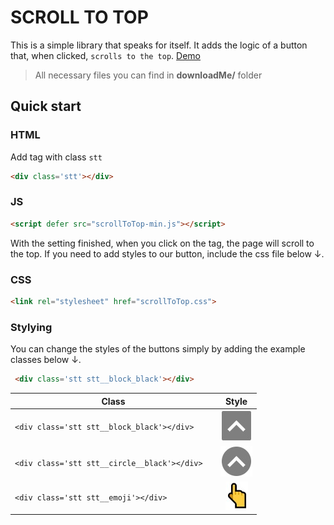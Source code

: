 # SCROLL TO TOP
This is a simple library that speaks for itself. It adds the logic of a button that, when clicked, `scrolls to the top`.
[Demo](https://1neye.github.io/Scroll-To-Top/src/index.html)

>All necessary files you can find in __downloadMe/__ folder
## Quick start
### HTML
Add tag with class `stt`
```html
<div class='stt'></div>
```
### JS
```html
<script defer src="scrollToTop-min.js"></script> 
```
With the setting finished, when you click on the tag, the page will scroll to the top. If you need to add styles to our button, include the css file below ↓.
### CSS
```html
<link rel="stylesheet" href="scrollToTop.css">
```
### Stylying
You can change the styles of the buttons simply by adding the example classes below ↓.
```html
 <div class='stt stt__block_black'></div> 
```

| Class        | Style           | 
| ------------- |:-------------:|
| ``` <div class='stt stt__block_black'></div> ``` | ![stt__block_black](media/stt__block_black.jpg) |
| ```<div class='stt stt__circle__black'></div>  ``` | ![stt__circle__black](media/stt__circle__black.jpg) | 
| ```<div class='stt stt__emoji'></div>  ``` | ![stt__block_black](media/stt__emoji.jpg) | 


<!-- ![Demo](media/demo.gif) -->
